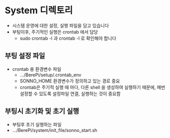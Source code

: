 # System 디렉토리
- 시스템 운영에 대한 설정, 실행 파일을 담고 있습니다
- 부팅이후, 주기적인 실행은 crontab 에서 담당
  - sudo crontab -l 과 crontab -l 로 확인해야 합니다
   
## 부팅 설정 파일
- crontab 용 환경변수 파일
  - .../BerePi/setup/.crontab_env
  - SONNO_HOME 환경변수가 정의하고 있는 경로 중요 
  - crontab은 주기적 실행 때 마다, 다른 shell 을 생성하여 실행하기 때문에, 매번 설정할 수 있도록 설정파일 연결, 실행하는 것이 중요함 

## 부팅시 초기화 및 초기 실행
-  부팅후 초기 실행하는 파일
  - .../BerePi/system/init_file/sonno_start.sh


